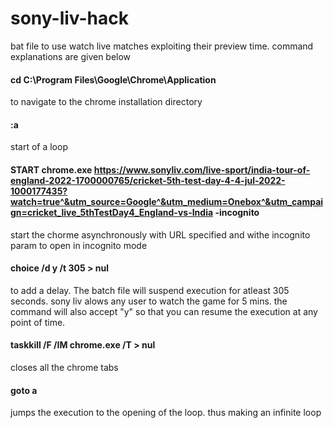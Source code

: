 # sony-liv-hack
bat file to use watch live matches exploiting their preview time.
command explanations are given below

#### cd C:\Program Files\Google\Chrome\Application
  to navigate to the chrome installation directory
#### :a
  start of a loop
#### START chrome.exe https://www.sonyliv.com/live-sport/india-tour-of-england-2022-1700000765/cricket-5th-test-day-4-4-jul-2022-1000177435?watch=true^&utm_source=Google^&utm_medium=Onebox^&utm_campaign=cricket_live_5thTestDay4_England-vs-India -incognito
  start the chorme asynchronously with URL specified and withe incognito param to open in incognito mode
#### choice /d y /t 305 > nul
  to add a delay. The batch file will suspend execution for atleast 305 seconds. sony liv alows any user to watch the game for 5 mins. the command will also accept "y" so that you can resume the execution at any point of time.
#### taskkill /F /IM chrome.exe /T > nul
  closes all the chrome tabs
#### goto a
  jumps the execution to the opening of the loop. thus making an infinite loop
